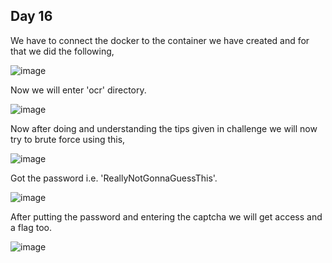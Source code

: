## Day 16
We have to connect the docker to the container we have created and for that we did the following,

![image](https://github.com/UselessAaka/TryHackMe-Advent-Of-Cyber/assets/148384618/3e226579-f969-4d49-8ba3-f4903cacbf7e)

Now we will enter 'ocr' directory.

![image](https://github.com/UselessAaka/TryHackMe-Advent-Of-Cyber/assets/148384618/e6c7f15d-5d5f-4750-8f0d-f8f9ba879627)

Now after doing and understanding the tips given in challenge we will now try to brute force using this,

![image](https://github.com/UselessAaka/TryHackMe-Advent-Of-Cyber/assets/148384618/1e35b1ec-94fa-4379-9cbb-574c9fa04018)

Got the password i.e. 'ReallyNotGonnaGuessThis'.

![image](https://github.com/UselessAaka/TryHackMe-Advent-Of-Cyber/assets/148384618/723b501d-8f8d-4968-87f3-b19351f93060)

After putting the password and entering the captcha we will get access and a flag too.

![image](https://github.com/UselessAaka/TryHackMe-Advent-Of-Cyber/assets/148384618/3c4bf37d-e741-4fea-b5bf-43eb543ea9b9)








